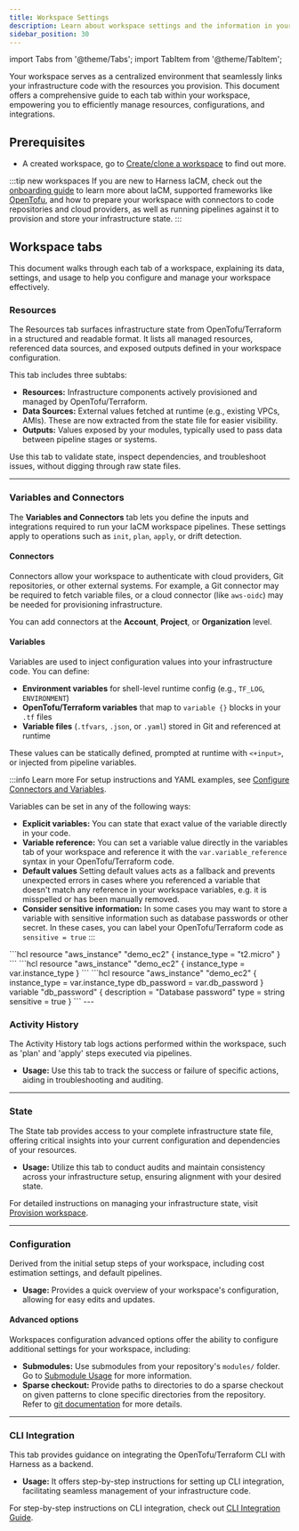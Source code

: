 ```yaml
---
title: Workspace Settings
description: Learn about workspace settings and the information in your workspace tabs. 
sidebar_position: 30
---
```


import Tabs from '@theme/Tabs';
import TabItem from '@theme/TabItem';

Your workspace serves as a centralized environment that seamlessly links your infrastructure code with the resources you provision. This document offers a comprehensive guide to each tab within your workspace, empowering you to efficiently manage resources, configurations, and integrations.

## Prerequisites
- A created workspace, go to [Create/clone a workspace](https://developer.harness.io/docs/infra-as-code-management/workspaces/create-workspace) to find out more.

:::tip new workspaces
If you are new to Harness IaCM, check out the [onboarding guide](/docs/infra-as-code-management/get-started/) to learn more about IaCM, supported frameworks like [OpenTofu](https://opentofu.org/), and how to prepare your workspace with connectors to code repositories and cloud providers, as well as running pipelines against it to provision and store your infrastructure state. 
:::

## Workspace tabs
This document walks through each tab of a workspace, explaining its data, settings, and usage to help you configure and manage your workspace effectively.

### Resources
The Resources tab surfaces infrastructure state from OpenTofu/Terraform in a structured and readable format. It lists all managed resources, referenced data sources, and exposed outputs defined in your workspace configuration.

This tab includes three subtabs:
- **Resources:** Infrastructure components actively provisioned and managed by OpenTofu/Terraform.
- **Data Sources:** External values fetched at runtime (e.g., existing VPCs, AMIs). These are now extracted from the state file for easier visibility.
- **Outputs:** Values exposed by your modules, typically used to pass data between pipeline stages or systems.

Use this tab to validate state, inspect dependencies, and troubleshoot issues, without digging through raw state files.

---

### Variables and Connectors
The **Variables and Connectors** tab lets you define the inputs and integrations required to run your IaCM workspace pipelines. These settings apply to operations such as `init`, `plan`, `apply`, or drift detection.

#### Connectors
Connectors allow your workspace to authenticate with cloud providers, Git repositories, or other external systems. For example, a Git connector may be required to fetch variable files, or a cloud connector (like `aws-oidc`) may be needed for provisioning infrastructure.

You can add connectors at the **Account**, **Project**, or **Organization** level.

#### Variables
Variables are used to inject configuration values into your infrastructure code. You can define:

- **Environment variables** for shell-level runtime config (e.g., `TF_LOG`, `ENVIRONMENT`)
- **OpenTofu/Terraform variables** that map to `variable {}` blocks in your `.tf` files
- **Variable files** (`.tfvars`, `.json`, or `.yaml`) stored in Git and referenced at runtime

These values can be statically defined, prompted at runtime with `<+input>`, or injected from pipeline variables.

:::info Learn more
For setup instructions and YAML examples, see [Configure Connectors and Variables](/docs/infra-as-code-management/manage-projects/connectors-variables).

Variables can be set in any of the following ways:
- **Explicit variables:** You can state that exact value of the variable directly in your code.
- **Variable reference:** You can set a variable value directly in the variables tab of your workspace and reference it with the `var.variable_reference` syntax in your OpenTofu/Terraform code. 
- **Default values** Setting default values acts as a fallback and prevents unexpected errors in cases where you referenced a variable that doesn't match any reference in your workspace variables, e.g. it is misspelled or has been manually removed.
- **Consider sensitive information:** In some cases you may want to store a variable with sensitive information such as database passwords or other secret. In these cases, you can label your OpenTofu/Terraform code as `sensitive = true`
:::


<Tabs>
<TabItem value="Explicit variable">
```hcl
resource "aws_instance" "demo_ec2" {
  instance_type = "t2.micro"
}
```
</TabItem>
<TabItem value="Variable reference">
```hcl
resource "aws_instance" "demo_ec2" {
  instance_type = var.instance_type
}
```
</TabItem>
<TabItem value="Default values & sensitive information">
```hcl
resource "aws_instance" "demo_ec2" {
  instance_type = var.instance_type
  db_password = var.db_password
}
variable "db_password" {
    description = "Database password"
    type = string
    sensitive = true
  }
```
</TabItem>
</Tabs>
---

### Activity History
The Activity History tab logs actions performed within the workspace, such as 'plan' and 'apply' steps executed via pipelines.
- **Usage:** Use this tab to track the success or failure of specific actions, aiding in troubleshooting and auditing.
---
### State
The State tab provides access to your complete infrastructure state file, offering critical insights into your current configuration and dependencies of your resources.
- **Usage:** Utilize this tab to conduct audits and maintain consistency across your infrastructure setup, ensuring alignment with your desired state.

For detailed instructions on managing your infrastructure state, visit [Provision workspace](https://developer.harness.io/docs/infra-as-code-management/workspaces/provision-workspace).

---
### Configuration
Derived from the initial setup steps of your workspace, including cost estimation settings, and default pipelines.
- **Usage:** Provides a quick overview of your workspace's configuration, allowing for easy edits and updates.

#### Advanced options
Workspaces configuration advanced options offer the ability to configure additional settings for your workspace, including:
- **Submodules:** Use submodules from your repository's `modules/` folder. 
  Go to [Submodule Usage](/docs/infra-as-code-management/registry/module-registry/root-sub-module-usage) for more information.
- **Sparse checkout:** Provide paths to directories to do a sparse checkout on given patterns to clone specific directories from the repository.  
  Refer to [git documentation](https://git-scm.com/docs/git-sparse-checkout#_internalscone_pattern_set) for more details.
---
### CLI Integration
This tab provides guidance on integrating the OpenTofu/Terraform CLI with Harness as a backend.
- **Usage:** It offers step-by-step instructions for setting up CLI integration, facilitating seamless management of your infrastructure code.

For step-by-step instructions on CLI integration, check out [CLI Integration Guide](https://developer.harness.io/docs/infra-as-code-management/workspaces/cli-integration).